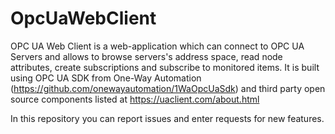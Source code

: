 # OpcUaWebClient
OPC UA Web Client is a web-application which can connect to OPC UA Servers and allows to browse servers's address space, read node attributes, create subscriptions and subscribe to monitored items.
It is built using OPC UA SDK from One-Way Automation (https://github.com/onewayautomation/1WaOpcUaSdk) and third party open source components listed at https://uaclient.com/about.html

In this repository you can report issues and enter requests for new features.
